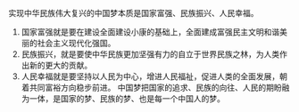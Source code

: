 实现中华民族伟大复兴的中国梦本质是国家富强、民族振兴、人民幸福。
1. 国家富强就是要在建设全面建设小康的基础上，全面建成富强民主文明和谐美丽的社会主义现代化强国。
2. 民族振兴，就是要使中华民族更加坚强有力的自立于世界民族之林，为人类作出新的更大的贡献。
3. 人民幸福就是要坚持以人民为中心，增进人民福祉，促进人类的全面发展，朝着共同富裕方向稳步前进。
中国梦把国家的追求、民族的向往、人民的期盼融为一体，是国家的梦、民族的梦、也是每一个中国人的梦。
